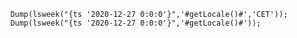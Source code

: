 

```luceescript+trycf
	Dump(lsweek("{ts '2020-12-27 0:0:0'}",'#getLocale()#','CET'));
	Dump(lsweek("{ts '2020-12-27 0:0:0'}",'#getLocale()#'));

```